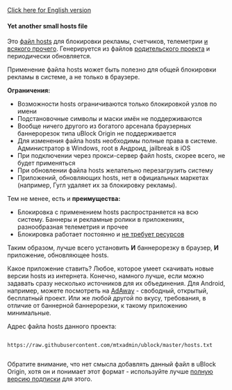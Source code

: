 [Click here for English version](hosts_file_en.md)

#### Yet another small hosts file

Это [файл hosts](https://ru.wikipedia.org/wiki/Hosts) для блокировки рекламы, счетчиков, телеметрии [и всякого прочего](policy_ru.md). Генерируется из файлов [родительского проекта](../README.md) и периодически обновляется.

Применение файла hosts может быть полезно для общей блокировки рекламы в системе, а не только в браузере.

**Ограничения:**
- Возможности hosts ограничиваются только блокировкой узлов по имени
- Подстановочные символы и маски имён не поддерживаются
- Вообще ничего другого из богатого арсенала браузерных баннерорезок типа uBlock Origin не поддерживается
- Для изменения файла hosts необходимы полные права в системе. Администратор в Windows, root в Андроид, jailbreak в iOS
- При подключении через прокси-сервер файл hosts, скорее всего, не будет применяться
- При обновлении файла hosts желательно перезагрузить систему
- Приложений, обновляющих hosts, нет в официальных маркетах (например, Гугл удаляет их за блокировку рекламы). 

Тем не менее, есть и **преимущества:**
- Блокировка с применением hosts распространяется на всю систему. Баннеры и рекламные ролики в приложениях, разнообразная телеметрия и прочее
- Блокировка работает постоянно и [не требует ресурсов](hosts_file_performance_ru.md)

Таким образом, лучше всего установить **И** баннерорезку в браузер, **И** приложение, обновляющее hosts. 

Какое приложение ставить? Любое, которое умеет скачивать новые версии hosts из интернета. Конечно, намного лучше, если можно задавать сразу несколько источников для их объединения. Для Android, например, можете посмотреть на [AdAway](https://github.com/AdAway/AdAway) - свободный, открытый, бесплатный проект. Или же любой другой по вкусу, требования, в отличие от баннерной баннерорезки, к такому приложению минимальные.

Адрес файла hosts данного проекта:
> ```
``https://raw.githubusercontent.com/mtxadmin/ublock/master/hosts.txt``
> ```

Обратите внимание, что нет смысла добавлять данный файл в uBlock Origin, хотя он и понимает этот формат - используйте лучше [полную версию подписки](../README.md) для этого. 
